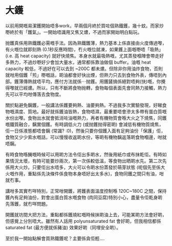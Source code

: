 # 大鑊

以前用開嘅易潔鑊開始唔多work，早兩個月終於買咗個熟鐵鑊，幾十蚊。而家炒嘢終於有「鑊氣」。一開始唔識用又焦又燶，不過而家開始明白點玩。

抛鑊真係用熟鐵鑊必需嘅手法。因為熟鐵鑊薄，熱力基本上係直接由火度傳過嚟，有火嘅位就即刻熱 (0.1秒反應時間)，冇火嘅位就凍，如果鑊上面嘅嘢唔「吸熱」(i.e. 高 heat capacity) 就好快燒焦。本身水就最吸熱嘅，尤其蒸發嗰陣會帶走好多熱力，不過炒嘢好少會加大量水，通常都係靠油做個 buffer。油嘅 heat capacity 較低，不過好在可以去到 ~200C 都未燶。但除非你用油炸食物，否則就咁用個鑊「煎」嘢嘅話，啲油都會好快出煙，但熱力只去到食物外表，傳唔到內部。鑊薄傳熱就唔平均，應付方法就係⋯抛鑊。用鑊鏟搞係絕對唔夠(快)嘅，你攪得嚟就已經燶。所以，只有不斷將食物抛轉，食物每個表面先會同熱力接觸，熱力先可以平均咁傳落去食物度。

關於點避免黐鑊，一般講法係鑊要夠熱、油要夠熱。不過我多次實驗發現，好睇食物嘅濕度、質地。最好就係鑊油皆熱，食物唔濕，最重要唔會滲太多帶有蛋白質嘅水份出嚟。食物出水就會抵消咗油嘅熱力，再者有機物質會喺大火之下燒焦，同鑊嘅鐵質融合，黐實個鑊。有時調低火力 (或抛鑊抛得密啲) 會減低有機物質燒焦，佢一日係液態都唔會黐 (常識? :0)，然後只要你個鑊入面有足夠油份「保護」佢，食物又少少索水嘅話，可以慢慢收返啲水份，等啲有機物黐返落啲食物嗰邊，咁就唔黐。

有時食物喺醃嘅時候可以用啲方法令佢出多啲水，然後用紙巾或布抹乾佢。有時如果情況太壞，有時可能要炒兩次，第一次係較低溫，等食物出晒啲水先。第二次先係用大火炒。只要佢出水唔多，大火可以令啲水份蒸發於萌芽狀態 (呢個先至係大火嘅作用，重點係先決條件係食物本身唔好出太多水)，食物同鑊之間只有油，咁就冇事。

講咁多其實冇咩特別，正常咁開鑊，將鑊表面溫度控制喺 120C~180C 之間，保持鑊內有足夠油份，對會出蛋白質水嘅食物 (肉同豆腐)特別小心，盡量令佢乾身啲先落鑊，就冇咩問題。

開鑊就坊間大把方法，重點都係鑊燒紅嘅時候抺啲油上去，可能某啲方法會好啲，但感覺上分別唔大。雖然有人話用 polyunsaturated fat 會好啲，但我相信都係 saturated fat (最方便就係豬油) 效果好啲（同埋安全啲）。


至於我一開始點解會買熟鐵鑊呢？主要係貪佢輕....
